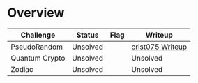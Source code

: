 # Overview

| Challenge  | Status | Flag | Writeup
| ------------- | ------------- |---------| -----|
| PseudoRandom | Unsolved  |    |  [crist075 Writeup](https://cristi075.github.io/TenableCTF-2023-PseudoRandom)   |
| Quantum Crypto  | Unsolved  |    | Unsolved   |
| Zodiac | Unsolved |      |  Unsolved   |
